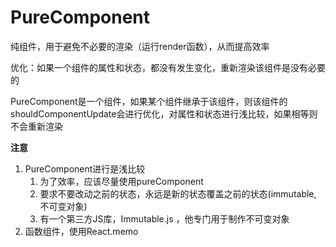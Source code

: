 # PureComponent

纯组件，用于避免不必要的渲染（运行render函数），从而提高效率

优化：如果一个组件的属性和状态，都没有发生变化，重新渲染该组件是没有必要的

PureComponent是一个组件，如果某个组件继承于该组件，则该组件的shouldComponentUpdate会进行优化，对属性和状态进行浅比较，如果相等则不会重新渲染

**注意**
1. PureComponent进行是浅比较
   1. 为了效率，应该尽量使用pureComponent
   2. 要求不要改动之前的状态，永远是新的状态覆盖之前的状态(immutable, 不可变对象)
   3. 有一个第三方JS库，Immutable.js ，他专门用于制作不可变对象
2. 函数组件，使用React.memo